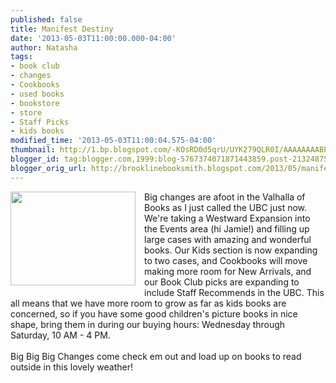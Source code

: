 ```yaml
---
published: false
title: Manifest Destiny
date: '2013-05-03T11:00:00.000-04:00'
author: Natasha
tags:
- book club
- changes
- Cookbooks
- used books
- bookstore
- store
- Staff Picks
- kids books
modified_time: '2013-05-03T11:00:04.575-04:00'
thumbnail: http://1.bp.blogspot.com/-KOsRD0d5qrU/UYK279QLR0I/AAAAAAAABP4/umM6F4xNlU0/s72-c/CYMERA_20130502_145212.jpg
blogger_id: tag:blogger.com,1999:blog-5767374071871443859.post-2132487533639010656
blogger_orig_url: http://brooklinebooksmith.blogspot.com/2013/05/manifest-destiny.html
---
```


<div class="separator" style="clear: both; text-align: center;"><a href="http://1.bp.blogspot.com/-KOsRD0d5qrU/UYK279QLR0I/AAAAAAAABP4/umM6F4xNlU0/s1600/CYMERA_20130502_145212.jpg" imageanchor="1" style="clear: left; float: left; margin-bottom: 1em; margin-right: 1em;"><img border="0" height="150" src="http://1.bp.blogspot.com/-KOsRD0d5qrU/UYK279QLR0I/AAAAAAAABP4/umM6F4xNlU0/s200/CYMERA_20130502_145212.jpg" width="200" /></a></div>Big changes are afoot in the Valhalla of Books as I just called the UBC just now. We're taking a Westward Expansion into the Events area (hi Jamie!) and filling up large cases with amazing and wonderful books. Our Kids section is now expanding to two cases, and Cookbooks will move making more room for New Arrivals, and our Book Club picks are expanding to include Staff Recommends in the UBC. This all means that we have more room to grow as far as kids books are concerned, so if you have some good children's picture books in nice shape, bring them in during our buying hours: Wednesday through Saturday, 10 AM - 4 PM.<br /><br />Big Big Big Changes come check em out and load up on books to read outside in this lovely weather!